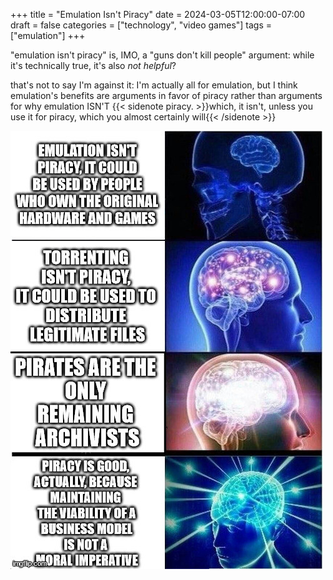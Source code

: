 +++
title = "Emulation Isn't Piracy"
date = 2024-03-05T12:00:00-07:00
draft = false
categories = ["technology", "video games"]
tags = ["emulation"]
+++

"emulation isn't piracy" is, IMO, a "guns don't kill people" argument: while it's technically true, it's also _not helpful_?

that's not to say I'm against it: I'm actually all for emulation, but I think emulation's benefits
are arguments in favor of piracy rather than arguments for why emulation ISN'T
{{< sidenote piracy. >}}which, it isn't, unless you use it for piracy, which you almost certainly will{{< /sidenote >}}

![](./emulation.png)